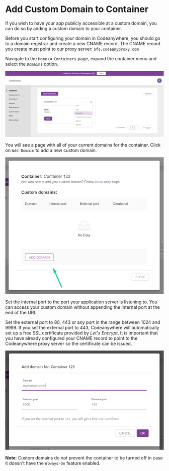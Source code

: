 # Add Custom Domain to Container

If you wish to have your app publicly accessible at a custom domain, you can do so by adding a custom domain to your container.

Before you start configuring your domain in Codeanywhere, you should go to a domain registrar and create a new CNAME record. The CNAME record you create must point to our proxy server: <code>sfo.codeanyproxy.com</code>

Navigate to the <code>Home</code> or <code>Containers</code> page, expand the container menu and select the <code>Domains</code> option.

<p><img src="/images/dashboard/containers/add-custom-domain-1.png" alt="Container domains option" class="width-90"/></p>

You will see a page with all of your current domains for the container. Click on <code>Add Domain</code> to add a new custom domain.

<p><img src="/images/dashboard/containers/add-custom-domain-2.png" alt="Custom domains list" class="width-90"/></p>

Set the internal port to the port your application server is listening to. You can access your custom domain without appending the internal port at the end of the URL.

Set the external port to 80, 443 or any port in the range between 1024 and 9999. If you set the external port to 443, Codeanywhere will automatically set up a free SSL certificate provided by _Let's Encrypt_. It is important that you have already configured your CNAME record to point to the Codeanywhere proxy server so the certificate can be issued.

<p><img src="/images/dashboard/containers/add-custom-domain-3.png" alt="Create custom domain" class="width-60"/></p>

**Note**: Custom domains do not prevent the container to be turned off in case it doesn't have the <code>Always-On</code> feature enabled.
